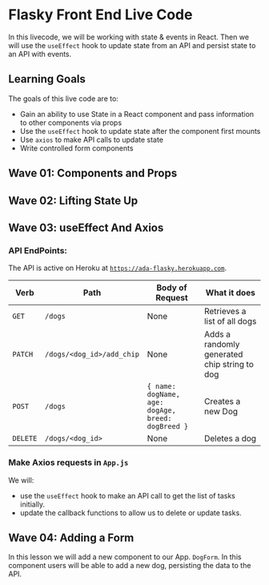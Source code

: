 # Flasky Front End Live Code

In this livecode, we will be working with state & events in React.  Then we will use the `useEffect` hook to update state from an API and persist state to an API with events.

## Learning Goals

The goals of this live code are to:

- Gain an ability to use State in a React component and pass information to other components via props
- Use the `useEffect` hook to update state after the component first mounts
- Use `axios` to make API calls to update state
- Write controlled form components

## Wave 01: Components and Props

## Wave 02:  Lifting State Up

## Wave 03:  useEffect And Axios

### API EndPoints:

The API is active on Heroku at [`https://ada-flasky.herokuapp.com`](https://ada-flasky.herokuapp.com).

| Verb  | Path  | Body of Request | What it does  |
|---|---|---|---|
| `GET`  | `/dogs`  | None | Retrieves a list of all dogs  |
| `PATCH`  | `/dogs/<dog_id>/add_chip`  | None  | Adds a randomly generated chip string to dog   |
| `POST`  | `/dogs`  | `{ name: dogName, age: dogAge, breed: dogBreed }`  | Creates a new Dog  |
| `DELETE`  | `/dogs/<dog_id>`  | None  | Deletes a dog |

### Make Axios requests in `App.js`

We will:

- use the `useEffect` hook to make an API call to get the list of tasks initially.
- update the callback functions to allow us to delete or update tasks.

## Wave 04: Adding a Form

In this lesson we will add a new component to our App.  `DogForm`.  In this component users will be able to add a new dog, persisting the data to the API.
